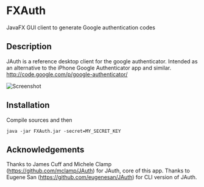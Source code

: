 # FXAuth
JavaFX GUI client to generate Google authentication codes


Description
------------

JAuth is a reference desktop client for the google authenticator. Intended 
as an alternative to the iPhone Google Authenticator app and similar.
http://code.google.com/p/google-authenticator/

![Screenshot](https://dl.dropboxusercontent.com/u/3121397/archive/fxauth.png)

Installation
------------

Compile sources and then

	java -jar FXAuth.jar -secret=MY_SECRET_KEY


Acknowledgements
----------------

Thanks to James Cuff and Michele Clamp (https://github.com/mclamp/JAuth) for JAuth, core of this app.
Thanks to Eugene San (https://github.com/eugenesan/JAuth) for CLI version of JAuth.